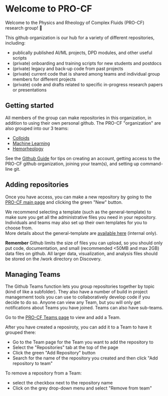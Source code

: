 # Welcome to PRO-CF

Welcome to the Physics and Rheology of Complex Fluids (PRO-CF) research group! :tada:

This github organization is our hub for a variety of different repositories, including:
- publically published AI/ML projects, DPD modules, and other useful scripts
- (private) onboarding and training scripts for new students and postdocs
- (private) legacy and back-up code from past projects
- (private) current code that is shared among teams and individual group members for different projects
- (private) code and drafts related to specific in-progress research papers or presentations

## Getting started

All members of the group can make repositories in this organization, in addition to using their own personal github. The PRO-CF "organization" are also grouped into our 3 teams:
- [Colloids](https://github.com/orgs/procf/teams/colloids)
- [Machine Learning](https://github.com/orgs/procf/teams/machine-learning)
- [Hemorheology](https://github.com/orgs/procf/teams/hemorheology)

See the [Github Guide](/github-guide.md) for tips on creating an account, getting access to the PRO-CF github organization, joining your team(s), and setting up command-line git.

## Adding repositories

Once you have access, you can make a new repository by going to the [PRO-CF main page](https://github.com/procf) and clicking the green "New" button.

We recommend selecting a template (such as the general-template) to make sure you get all the administrative files you need in your repository. Individuals and teams may also set up their own templates for you to choose from.<br>
More details about the general-template are [available here](https://github.com/procf/general-template) (internal only).

**Remember** Github limits the size of files you can upload, so you should only put code, documentation, and small (recommended <50MB and max 2GB) data files on github. All larger data, visualization, and analysis files should be stored on the /work directory on Discovery.

## Managing Teams

The Github Teams function lets you group repositories together by topic (kind of like a subfolder). They also have a number of build in project managememt tools you can use to collaboratively develop code if you decide to do so. Anyone can view any Team, but you will only get notifications about Teams you have joined. Teams can also have sub-teams.

Go to the [PRO-CF Teams page](https://github.com/orgs/procf/teams) to view and add a Team.

After you have created a reposiroty, you can add it to a Team to have it grouped there:
* Go to the Team page for the Team you want to add the repository to
* Select the "Repositories" tab at the top of the page
* Click the green "Add Repository" button
* Search for the name of the repository you created and then click "Add repository to team"

To remove a repository from a Team:
* select the checkbox next to the repository name
* Click on the grey drop-down menu and select "Remove from team"
